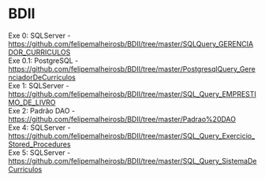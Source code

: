 # BDII
Exe 0: SQLServer - https://github.com/felipemalheirosb/BDII/tree/master/SQLQuery_GERENCIADOR_CURRICULOS<br>
Exe 0.1: PostgreSQL - https://github.com/felipemalheirosb/BDII/tree/master/PostgresqlQuery_GerenciadorDeCurriculos<br>
Exe 1: SQLServer - https://github.com/felipemalheirosb/BDII/tree/master/SQL_Query_EMPRESTIMO_DE_LIVRO<br>
Exe 2: Padrão DAO - https://github.com/felipemalheirosb/BDII/tree/master/Padrao%20DAO<br>
Exe 4: SQLServer - https://github.com/felipemalheirosb/BDII/tree/master/SQL_Query_Exercicio_Stored_Procedures<br>
Exe 5: SQLServer - https://github.com/felipemalheirosb/BDII/tree/master/SQL_Query_SistemaDeCurriculos<br>


